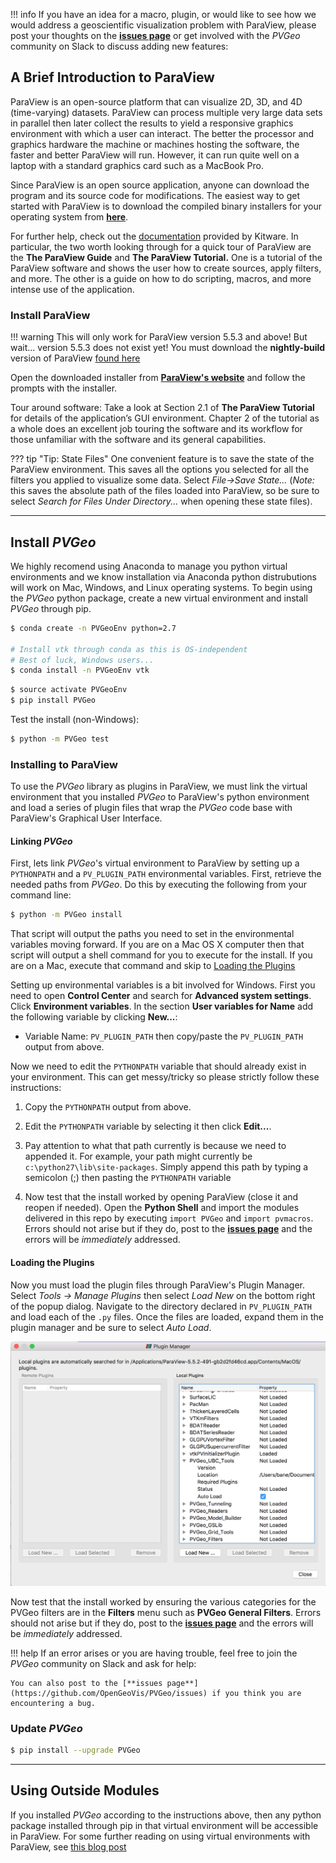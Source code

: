 !!! info
    If you have an idea for a macro, plugin, or would like to see how we would address a geoscientific visualization problem with ParaView, please post your thoughts on the [**issues page**](https://github.com/OpenGeoVis/PVGeo/issues) or get involved with the *PVGeo* community on Slack to discuss adding new features: <script async defer src="http://slack.pvgeo.org/slackin.js"></script>

## A Brief Introduction to ParaView

ParaView is an open-source platform that can visualize 2D, 3D, and 4D (time-varying) datasets. ParaView can process multiple very large data sets in parallel then later collect the results to yield a responsive graphics environment with which a user can interact. The better the processor and graphics hardware the machine or machines hosting the software, the faster and better ParaView will run. However, it can run quite well on a laptop with a standard graphics card such as a MacBook Pro.

Since ParaView is an open source application, anyone can download the program and its source code for modifications. The easiest way to get started with ParaView is to download the compiled binary installers for your operating system from [**here**](https://www.paraview.org/download/).

For further help, check out the [documentation](https://www.paraview.org/documentation/) provided by Kitware. In particular, the two worth looking through for a quick tour of ParaView are the **The ParaView Guide** and **The ParaView Tutorial.** One is a tutorial of the ParaView software and shows the user how to create sources, apply filters, and more. The other is a guide on how to do scripting, macros, and more intense use of the application.

### Install ParaView

!!! warning
    This will only work for ParaView version 5.5.3 and above! But wait... version 5.5.3 does not exist yet! You must download the **nightly-build** version of ParaView [found here](https://www.paraview.org/download/)

Open the downloaded installer from [**ParaView's website**](https://www.paraview.org/download/) and follow the prompts with the installer.

Tour around software:
Take a look at Section 2.1 of **The ParaView Tutorial** for details of the application’s GUI environment. Chapter 2 of the tutorial as a whole does an excellent job touring the software and its workflow for those unfamiliar with the software and its general capabilities.


??? tip "Tip: State Files"
    One convenient feature is to save the state of the ParaView environment. This saves all the options you selected for all the filters you applied to visualize some data. Select *File->Save State…* (*Note:* this saves the absolute path of the files loaded into ParaView, so be sure to select *Search for Files Under Directory...* when opening these state files).


----------


## Install *PVGeo*

We highly recomend using Anaconda to manage you python virtual environments and we know installation via Anaconda python distrubutions will work on Mac, Windows, and Linux operating systems. To begin using the *PVGeo* python package, create a new virtual environment and install *PVGeo* through pip.

```bash
$ conda create -n PVGeoEnv python=2.7

# Install vtk through conda as this is OS-independent
# Best of luck, Windows users...
$ conda install -n PVGeoEnv vtk
```

```bash
$ source activate PVGeoEnv
$ pip install PVGeo
```

Test the install (non-Windows):
```bash
$ python -m PVGeo test
```

### Installing to ParaView

To use the *PVGeo* library as plugins in ParaView, we must link the virtual environment that you installed *PVGeo* to ParaView's python environment and load a series of plugin files that wrap the *PVGeo* code base with ParaView's Graphical User Interface.


#### Linking *PVGeo*
First, lets link *PVGeo*'s virtual environment to ParaView by setting up a `PYTHONPATH` and a `PV_PLUGIN_PATH` environmental variables. First, retrieve the needed paths from *PVGeo*. Do this by executing the following from your command line:

```bash
$ python -m PVGeo install
```

That script will output the paths you need to set in the environmental variables moving forward. If you are on a Mac OS X computer then that script will output a shell command for you to execute for the install. If you are on a Mac, execute that command and skip to [Loading the Plugins](#loading-the-plugins)

Setting up environmental variables is a bit involved for Windows. First you need to open **Control Center** and search for **Advanced system settings**. Click **Environment variables**. In the section **User variables for Name** add the following variable by clicking **New...**:

- Variable Name: `PV_PLUGIN_PATH` then copy/paste the `PV_PLUGIN_PATH` output from above.

Now we need to edit the `PYTHONPATH` variable that should already exist in your environment. This can get messy/tricky so please strictly follow these instructions:

1. Copy the `PYTHONPATH` output from above.

2. Edit the `PYTHONPATH` variable by selecting it then click **Edit...**.

3. Pay attention to what that path currently is because we need to appended it. For example, your path might currently be `c:\python27\lib\site-packages`. Simply append this path by typing a semicolon (;) then pasting the `PYTHONPATH` variable

4. Now test that the install worked by opening ParaView (close it and reopen if needed). Open the **Python Shell** and import the modules delivered in this repo by executing `import PVGeo` and `import pvmacros`. Errors should not arise but if they do, post to the [**issues page**](https://github.com/OpenGeoVis/PVGeo/issues) and the errors will be *immediately* addressed.


#### Loading the Plugins

Now you must load the plugin files through ParaView's Plugin Manager. Select *Tools -> Manage Plugins* then select *Load New* on the bottom right of the popup dialog. Navigate to the directory declared in `PV_PLUGIN_PATH` and load each of the `.py` files. Once the files are loaded, expand them in the plugin manager and be sure to select *Auto Load*.

![Plugin Manager](plugin-manager.png) <!-- .element width="50%" -->

Now test that the install worked by ensuring the various categories for the PVGeo filters are in the **Filters** menu such as **PVGeo General Filters**. Errors should not arise but if they do, post to the [**issues page**](https://github.com/OpenGeoVis/PVGeo/issues) and the errors will be *immediately* addressed.


!!! help
    If an error arises or you are having trouble, feel free to join the *PVGeo* community on Slack and ask for help: <script async defer src="http://slack.pvgeo.org/slackin.js"></script>

    You can also post to the [**issues page**](https://github.com/OpenGeoVis/PVGeo/issues) if you think you are encountering a bug.



### Update *PVGeo*

```bash
$ pip install --upgrade PVGeo
```


--------------

## Using Outside Modules
If you installed *PVGeo* according to the instructions above, then any python package installed through pip in that virtual environment will be accessible in ParaView. For some further reading on using virtual environments with ParaView, see [this blog post](https://blog.kitware.com/using-pvpython-and-virtualenv/)
